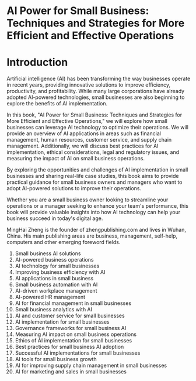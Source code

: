 # AI Power for Small Business: Techniques and Strategies for More Efficient and Effective Operations

# Introduction

Artificial intelligence (AI) has been transforming the way businesses operate in recent years, providing innovative solutions to improve efficiency, productivity, and profitability. While many large corporations have already adopted AI-powered technologies, small businesses are also beginning to explore the benefits of AI implementation.

In this book, "AI Power for Small Business: Techniques and Strategies for More Efficient and Effective Operations," we will explore how small businesses can leverage AI technology to optimize their operations. We will provide an overview of AI applications in areas such as financial management, human resources, customer service, and supply chain management. Additionally, we will discuss best practices for AI implementation, ethical considerations, legal and regulatory issues, and measuring the impact of AI on small business operations.

By exploring the opportunities and challenges of AI implementation in small businesses and sharing real-life case studies, this book aims to provide practical guidance for small business owners and managers who want to adopt AI-powered solutions to improve their operations.

Whether you are a small business owner looking to streamline your operations or a manager seeking to enhance your team's performance, this book will provide valuable insights into how AI technology can help your business succeed in today's digital age.

MingHai Zheng is the founder of zhengpublishing.com and lives in Wuhan, China. His main publishing areas are business, management, self-help, computers and other emerging foreword fields.



1. Small business AI solutions
2. AI-powered business operations
3. AI technology for small businesses
4. Improving business efficiency with AI
5. AI applications in small business
6. Small business automation with AI
7. AI-driven workplace management
8. AI-powered HR management
9. AI for financial management in small businesses
10. Small business analytics with AI
11. AI and customer service for small businesses
12. AI implementation for small businesses
13. Governance frameworks for small business AI
14. Measuring AI impact on small business operations
15. Ethics of AI implementation for small businesses
16. Best practices for small business AI adoption
17. Successful AI implementations for small businesses
18. AI tools for small business growth
19. AI for improving supply chain management in small businesses
20. AI for marketing and sales in small businesses

